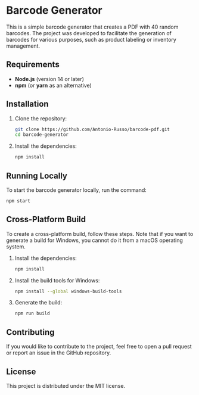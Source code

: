 # Barcode Generator

This is a simple barcode generator that creates a PDF with 40 random barcodes. The project was developed to facilitate the generation of barcodes for various purposes, such as product labeling or inventory management.

## Requirements

- **Node.js** (version 14 or later)
- **npm** (or **yarn** as an alternative)

## Installation

1. Clone the repository:
    ```bash
    git clone https://github.com/Antonio-Russo/barcode-pdf.git
    cd barcode-generator
    ```

2. Install the dependencies:
    ```bash
    npm install
    ```

## Running Locally

To start the barcode generator locally, run the command:
```bash
npm start
```

## Cross-Platform Build

To create a cross-platform build, follow these steps. Note that if you want to generate a build for Windows, you cannot do it from a macOS operating system.

1. Install the dependencies:
    ```bash
    npm install
    ```

2. Install the build tools for Windows:
    ```bash
    npm install --global windows-build-tools
    ```

3. Generate the build:
    ```bash
    npm run build
    ```

## Contributing

If you would like to contribute to the project, feel free to open a pull request or report an issue in the GitHub repository.

## License

This project is distributed under the MIT license.

